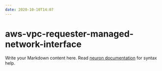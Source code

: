 ```yaml
---
date: 2020-10-10T14:07
---
```


# aws-vpc-requester-managed-network-interface

Write your Markdown content here. Read [neuron documentation](https://neuron.zettel.page/2011404.html) for syntax help.

